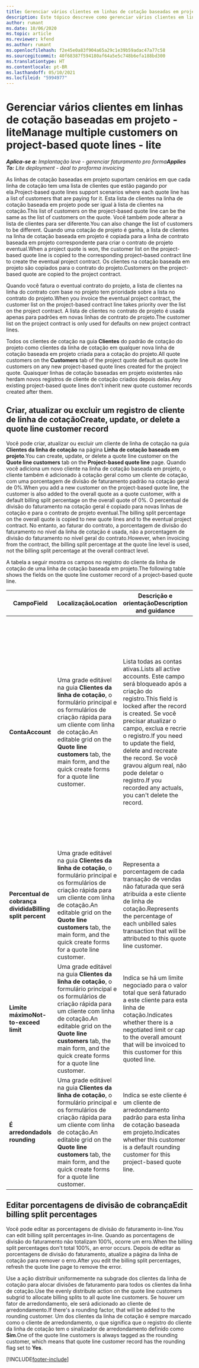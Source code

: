 ```yaml
---
title: Gerenciar vários clientes em linhas de cotação baseadas em projeto - lite
description: Este tópico descreve como gerenciar vários clientes em linhas de cotação baseadas em projeto.
author: rumant
ms.date: 10/06/2020
ms.topic: article
ms.reviewer: kfend
ms.author: rumant
ms.openlocfilehash: f2e45e0a83f904a65a29c1e39b59adac47a77c58
ms.sourcegitcommit: 40f68387f594180af64a5e5c748b6efa188bd300
ms.translationtype: HT
ms.contentlocale: pt-BR
ms.lasthandoff: 05/10/2021
ms.locfileid: "5994977"
---
```

# <a name="manage-multiple-customers-on-project-based-quote-lines---lite"></a><span data-ttu-id="986da-103">Gerenciar vários clientes em linhas de cotação baseadas em projeto - lite</span><span class="sxs-lookup"><span data-stu-id="986da-103">Manage multiple customers on project-based quote lines - lite</span></span>

<span data-ttu-id="986da-104">_**Aplica-se a:** Implantação leve - gerenciar faturamento pro forma_</span><span class="sxs-lookup"><span data-stu-id="986da-104">_**Applies To:** Lite deployment - deal to proforma invoicing_</span></span>

<span data-ttu-id="986da-105">As linhas de cotação baseadas em projeto suportam cenários em que cada linha de cotação tem uma lista de clientes que estão pagando por ela.</span><span class="sxs-lookup"><span data-stu-id="986da-105">Project-based quote lines support scenarios where each quote line has a list of customers that are paying for it.</span></span> <span data-ttu-id="986da-106">Esta lista de clientes na linha de cotação baseada em projeto pode ser igual à lista de clientes na cotação.</span><span class="sxs-lookup"><span data-stu-id="986da-106">This list of customers on the project-based quote line can be the same as the list of customers on the quote.</span></span> <span data-ttu-id="986da-107">Você também pode alterar a lista de clientes para ser diferente.</span><span class="sxs-lookup"><span data-stu-id="986da-107">You can also change the list of customers to be different.</span></span> <span data-ttu-id="986da-108">Quando uma cotação de projeto é ganha, a lista de clientes na linha de cotação baseada em projeto é copiada para a linha de contrato baseada em projeto correspondente para criar o contrato de projeto eventual.</span><span class="sxs-lookup"><span data-stu-id="986da-108">When a project quote is won, the customer list on the project-based quote line is copied to the corresponding project–based contract line to create the eventual project contract.</span></span> <span data-ttu-id="986da-109">Os clientes na cotação baseada em projeto são copiados para o contrato do projeto.</span><span class="sxs-lookup"><span data-stu-id="986da-109">Customers on the project-based quote are copied to the project contract.</span></span>

<span data-ttu-id="986da-110">Quando você fatura o eventual contrato do projeto, a lista de clientes na linha do contrato com base no projeto tem prioridade sobre a lista no contrato do projeto.</span><span class="sxs-lookup"><span data-stu-id="986da-110">When you invoice the eventual project contract, the customer list on the project-based contract line takes priority over the list on the project contract.</span></span> <span data-ttu-id="986da-111">A lista de clientes no contrato de projeto é usada apenas para padrões em novas linhas de contrato de projeto.</span><span class="sxs-lookup"><span data-stu-id="986da-111">The customer list on the project contract is only used for defaults on new project contract lines.</span></span>

<span data-ttu-id="986da-112">Todos os clientes de cotação na guia **Clientes** do padrão de cotação do projeto como clientes da linha de cotação em qualquer nova linha de cotação baseada em projeto criada para a cotação do projeto.</span><span class="sxs-lookup"><span data-stu-id="986da-112">All quote customers on the **Customers** tab of the project quote default as quote line customers on any new project-based quote lines created for the project quote.</span></span> <span data-ttu-id="986da-113">Quaisquer linhas de cotação baseadas em projeto existentes não herdam novos registros de cliente de cotação criados depois delas.</span><span class="sxs-lookup"><span data-stu-id="986da-113">Any existing project-based quote lines don't inherit new quote customer records created after them.</span></span>

## <a name="create-update-or-delete-a-quote-line-customer-record"></a><span data-ttu-id="986da-114">Criar, atualizar ou excluir um registro de cliente de linha de cotação</span><span class="sxs-lookup"><span data-stu-id="986da-114">Create, update, or delete a quote line customer record</span></span>

<span data-ttu-id="986da-115">Você pode criar, atualizar ou excluir um cliente de linha de cotação na guia **Clientes da linha de cotação** na página **Linha de cotação baseada em projeto**.</span><span class="sxs-lookup"><span data-stu-id="986da-115">You can create, update, or delete a quote line customer on the **Quote line customers** tab on the **Project-based quote line** page.</span></span> <span data-ttu-id="986da-116">Quando você adiciona um novo cliente na linha de cotação baseada em projeto, o cliente também é adicionado à cotação geral como um cliente de cotação, com uma porcentagem de divisão de faturamento padrão na cotação geral de 0%.</span><span class="sxs-lookup"><span data-stu-id="986da-116">When you add a new customer on the project-based quote line, the customer is also added to the overall quote as a quote customer, with a default billing split percentage on the overall quote of 0%.</span></span> <span data-ttu-id="986da-117">O percentual de divisão do faturamento na cotação geral é copiado para novas linhas de cotação e para o contrato de projeto eventual.</span><span class="sxs-lookup"><span data-stu-id="986da-117">The billing split percentage on the overall quote is copied to new quote lines and to the eventual project contract.</span></span> <span data-ttu-id="986da-118">No entanto, ao faturar do contrato, a porcentagem de divisão do faturamento no nível da linha de cotação é usada, não a porcentagem de divisão do faturamento no nível geral do contrato.</span><span class="sxs-lookup"><span data-stu-id="986da-118">However, when invoicing from the contract, the billing split percentage at the quote line level is used, not the billing split percentage at the overall contract level.</span></span> 

<span data-ttu-id="986da-119">A tabela a seguir mostra os campos no registro do cliente da linha de cotação de uma linha de cotação baseada em projeto.</span><span class="sxs-lookup"><span data-stu-id="986da-119">The following table shows the fields on the quote line customer record of a project-based quote line.</span></span>

| <span data-ttu-id="986da-120">Campo</span><span class="sxs-lookup"><span data-stu-id="986da-120">Field</span></span> | <span data-ttu-id="986da-121">Localização</span><span class="sxs-lookup"><span data-stu-id="986da-121">Location</span></span> | <span data-ttu-id="986da-122">Descrição e orientação</span><span class="sxs-lookup"><span data-stu-id="986da-122">Description and guidance</span></span> | <span data-ttu-id="986da-123">Impacto a jusante</span><span class="sxs-lookup"><span data-stu-id="986da-123">Downstream impact</span></span> |
| --- | --- | --- | --- |
| <span data-ttu-id="986da-124">**Conta**</span><span class="sxs-lookup"><span data-stu-id="986da-124">**Account**</span></span> | <span data-ttu-id="986da-125">Uma grade editável na guia **Clientes da linha de cotação**, o formulário principal e os formulários de criação rápida para um cliente com linha de cotação.</span><span class="sxs-lookup"><span data-stu-id="986da-125">An editable grid on the **Quote line customers** tab, the main form, and the quick create forms for a quote line customer.</span></span> | <span data-ttu-id="986da-126">Lista todas as contas ativas.</span><span class="sxs-lookup"><span data-stu-id="986da-126">Lists all active accounts.</span></span> <span data-ttu-id="986da-127">Este campo será bloqueado após a criação do registro.</span><span class="sxs-lookup"><span data-stu-id="986da-127">This field is locked after the record is created.</span></span> <span data-ttu-id="986da-128">Se você precisar atualizar o campo, exclua e recrie o registro.</span><span class="sxs-lookup"><span data-stu-id="986da-128">If you need to update the field, delete and recreate the record.</span></span> <span data-ttu-id="986da-129">Se você gravou algum real, não pode deletar o registro.</span><span class="sxs-lookup"><span data-stu-id="986da-129">If you recorded any actuals, you can't delete the record.</span></span> | <span data-ttu-id="986da-130">Quando você escolhe uma conta da lista mestre de contas para adicionar, o cliente da linha de cotação também é adicionado como um cliente de cotação quando você o salva.</span><span class="sxs-lookup"><span data-stu-id="986da-130">When you pick an account from the master list of accounts to add, the quote line customer is also added as a quote customer when you save it.</span></span> <span data-ttu-id="986da-131">Quando uma cotação é ganha, os clientes da linha de cotação são copiados para os clientes da linha de contrato do projeto.</span><span class="sxs-lookup"><span data-stu-id="986da-131">When a quote is won, quote line customers are copied to the project contract line customers.</span></span> |
| <span data-ttu-id="986da-132">**Percentual de cobrança dividida**</span><span class="sxs-lookup"><span data-stu-id="986da-132">**Billing split percent**</span></span> | <span data-ttu-id="986da-133">Uma grade editável na guia **Clientes da linha de cotação**, o formulário principal e os formulários de criação rápida para um cliente com linha de cotação.</span><span class="sxs-lookup"><span data-stu-id="986da-133">An editable grid on the **Quote line customers** tab, the main form, and the quick create forms for a quote line customer.</span></span> | <span data-ttu-id="986da-134">Representa a porcentagem de cada transação de vendas não faturada que será atribuída a este cliente de linha de cotação.</span><span class="sxs-lookup"><span data-stu-id="986da-134">Represents the percentage of each unbilled sales transaction that will be attributed to this quote line customer.</span></span> | <span data-ttu-id="986da-135">Copiado para clientes de linha de contrato de projeto.</span><span class="sxs-lookup"><span data-stu-id="986da-135">Copied over to project contract line customers.</span></span> |
| <span data-ttu-id="986da-136">**Limite máximo**</span><span class="sxs-lookup"><span data-stu-id="986da-136">**Not-to-exceed limit**</span></span> | <span data-ttu-id="986da-137">Uma grade editável na guia **Clientes da linha de cotação**, o formulário principal e os formulários de criação rápida para um cliente com linha de cotação.</span><span class="sxs-lookup"><span data-stu-id="986da-137">An editable grid on the **Quote line customers** tab, the main form, and the quick create forms for a quote line customer.</span></span> | <span data-ttu-id="986da-138">Indica se há um limite negociado para o valor total que será faturado a este cliente para esta linha de cotação.</span><span class="sxs-lookup"><span data-stu-id="986da-138">Indicates whether there is a negotiated limit or cap to the overall amount that will be invoiced to this customer for this quoted line.</span></span> | <span data-ttu-id="986da-139">Copiado para os clientes da linha de contrato do projeto quando uma cotação é ganha.</span><span class="sxs-lookup"><span data-stu-id="986da-139">Copied over to project contract line customers when a quote is won.</span></span> |
| <span data-ttu-id="986da-140">**É arredondado**</span><span class="sxs-lookup"><span data-stu-id="986da-140">**Is rounding**</span></span> | <span data-ttu-id="986da-141">Uma grade editável na guia **Clientes da linha de cotação**, o formulário principal e os formulários de criação rápida para um cliente com linha de cotação.</span><span class="sxs-lookup"><span data-stu-id="986da-141">An editable grid on the **Quote line customers** tab, the main form, and the quick create forms for a quote line customer.</span></span> | <span data-ttu-id="986da-142">Indica se este cliente é um cliente de arredondamento padrão para esta linha de cotação baseada em projeto.</span><span class="sxs-lookup"><span data-stu-id="986da-142">Indicates whether this customer is a default rounding customer for this project-based quote line.</span></span> | <span data-ttu-id="986da-143">Copiado para os clientes do contrato do projeto quando uma cotação é ganha.</span><span class="sxs-lookup"><span data-stu-id="986da-143">Copied over to project contract customers when a quote is won.</span></span> |

## <a name="edit-billing-split-percentages"></a><span data-ttu-id="986da-144">Editar porcentagens de divisão de cobrança</span><span class="sxs-lookup"><span data-stu-id="986da-144">Edit billing split percentages</span></span>

<span data-ttu-id="986da-145">Você pode editar as porcentagens de divisão do faturamento in-line.</span><span class="sxs-lookup"><span data-stu-id="986da-145">You can edit billing split percentages in-line.</span></span> <span data-ttu-id="986da-146">Quando as porcentagens de divisão do faturamento não totalizam 100%, ocorre um erro.</span><span class="sxs-lookup"><span data-stu-id="986da-146">When the billing split percentages don't total 100%, an error occurs.</span></span> <span data-ttu-id="986da-147">Depois de editar as porcentagens de divisão do faturamento, atualize a página da linha de cotação para remover o erro.</span><span class="sxs-lookup"><span data-stu-id="986da-147">After you edit the billing split percentages, refresh the quote line page to remove the error.</span></span>

<span data-ttu-id="986da-148">Use a ação distribuir uniformemente na subgrade dos clientes da linha de cotação para alocar divisões de faturamento para todos os clientes da linha de cotação.</span><span class="sxs-lookup"><span data-stu-id="986da-148">Use the evenly distribute action on the quote line customers subgrid to allocate billing splits to all quote line customers.</span></span> <span data-ttu-id="986da-149">Se houver um fator de arredondamento, ele será adicionado ao cliente de arredondamento.</span><span class="sxs-lookup"><span data-stu-id="986da-149">If there's a rounding factor, that will be added to the rounding customer.</span></span> <span data-ttu-id="986da-150">Um dos clientes da linha de cotação é sempre marcado como o cliente de arredondamento, o que significa que o registro do cliente da linha de cotação tem o sinalizador de arredondamento definido como **Sim**.</span><span class="sxs-lookup"><span data-stu-id="986da-150">One of the quote line customers is always tagged as the rounding customer, which means that quote line customer record has the rounding flag set to **Yes**.</span></span> 


[!INCLUDE[footer-include](../../includes/footer-banner.md)]